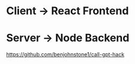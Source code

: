# Client -> React Frontend

# Server -> Node Backend
https://github.com/benjohnstone1/call-gpt-hack

